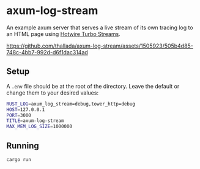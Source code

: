 # axum-log-stream

An example axum server that serves a live stream of its own tracing log to an HTML page using [Hotwire Turbo Streams](https://turbo.hotwired.dev/handbook/streams).

https://github.com/thallada/axum-log-stream/assets/1505923/505b4d85-748c-4bb7-992d-d6f1dac314ad

## Setup

A `.env` file should be at the root of the directory. Leave the default or
change them to your desired values:

```bash
RUST_LOG=axum_log_stream=debug,tower_http=debug
HOST=127.0.0.1
PORT=3000
TITLE=axum-log-stream
MAX_MEM_LOG_SIZE=1000000
```

## Running

```bash
cargo run
```
